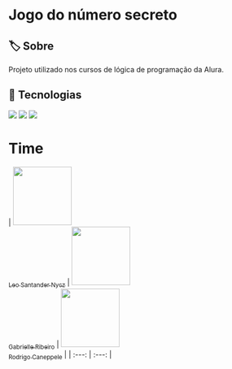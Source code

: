 <h1>Jogo do número secreto</h1>

<h2>🏷️ Sobre</h2>
<p>Projeto utilizado nos cursos de lógica de programação da Alura.</p>

## 🚀 Tecnologias
<div>
  <img src="https://img.shields.io/badge/HTML-239120?style=for-the-badge&logo=html5&logoColor=white">
  <img src="https://img.shields.io/badge/CSS-239120?&style=for-the-badge&logo=css3&logoColor=white">
  <img src="https://img.shields.io/badge/JavaScript-F7DF1E?style=for-the-badge&logo=javascript&logoColor=black">
</div>

# Time

| [<img loading="lazy" src="https://media.licdn.com/dms/image/C4E03AQHInD4zW0vXsg/profile-displayphoto-shrink_200_200/0/1602694493267?e=1714608000&v=beta&t=VFZrA3IXH6o-D_chQ4DxrnjLPV72KzIhGaWLsGVbntk" width=115><br><sub>Leo Santander Nycz</sub>](https://github.com/SantandeNycz) | [<img loading="lazy" src="https://avatars.githubusercontent.com/u/33001620?v=4" width=115><br><sub>Gabrielle Ribeiro</sub>](https://github.com/gabrielle-ribeiro) |  [<img loading="lazy" src="https://avatars.githubusercontent.com/u/522931?v=4" width=115><br><sub>Rodrigo Caneppele</sub>](https://github.com/rcaneppele) |
| :---: | :---: |

